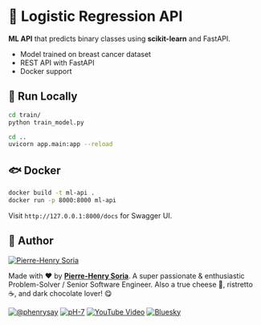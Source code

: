 # 🚀 Logistic Regression API

**ML API** that predicts binary classes using **scikit-learn** and FastAPI.

- Model trained on breast cancer dataset
- REST API with FastAPI
- Docker support

## 🔋 Run Locally

```bash
cd train/
python train_model.py

cd ..
uvicorn app.main:app --reload
```

## 🐟 Docker

```bash
docker build -t ml-api .
docker run -p 8000:8000 ml-api
```

Visit `http://127.0.0.1:8000/docs` for Swagger UI.


## 👋 Author

[![Pierre-Henry Soria](https://avatars0.githubusercontent.com/u/1325411?s=200)](https://ph7.me "Pierre-Henry Soria, Software Developer")

Made with ❤️ by **[Pierre-Henry Soria](https://pierrehenry.be)**. A super passionate & enthusiastic Problem-Solver / Senior Software Engineer. Also a true cheese 🧀, ristretto ☕️, and dark chocolate lover! 😋

[![@phenrysay](https://img.shields.io/badge/x-000000?style=for-the-badge&logo=x)](https://x.com/phenrysay "Follow Me on X") [![pH-7](https://img.shields.io/badge/GitHub-100000?style=for-the-badge&logo=github&logoColor=white)](https://github.com/pH-7 "My GitHub") [![YouTube Video](https://img.shields.io/badge/YouTube-FF0000?style=for-the-badge&logo=youtube&logoColor=white)](https://youtu.be/cWBuZ4DXGK4 "YouTube SucceedAI Video") [![Bluesky](https://img.shields.io/badge/bluesky-1e90ff?style=for-the-badge&logo=data:image/svg+xml;base64,PHN2ZyBmaWxsPSIjMDAwMDAwIiBoZWlnaHQ9IjI0cHgiIHZpZXdCb3g9IjAgMCAzMiAzMiIgd2lkdGg9IjI0cHgiIHhtbG5zPSJodHRwOi8vd3d3LnczLm9yZy8yMDAwL3N2ZyI+PHBhdGggZD0iTTMwIDZsLTIuOTk5LTEuNjY2TDMyIDMuMzQgMjMuMTg5IDAgMTYuMDA2IDUuMzQgOC44MTMgMCAwIDMuMzQgNC45OTkgNC4zMzQgMCA2bDUuMDAxIDQuODAzTDQgMjAuODFWMjRsNS4wMDEtMS42NjZMMTYgMjhMMjIuOTk5IDIyLjM0IDMyIDI0di0zLjE4OUwyNy4wMDIgMTIgMzAgNiIgLz48L3N2Zz4=)](https://bsky.app/profile/ph7s.bsky.social "Bluesky Profile")

